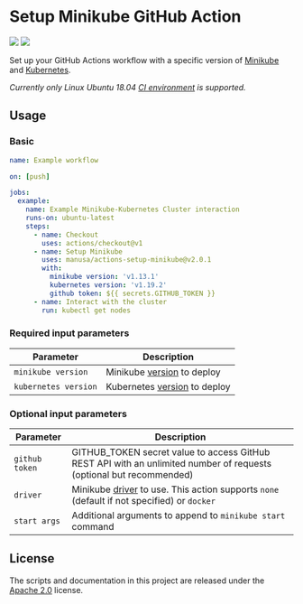 Setup Minikube GitHub Action
===============================

[<img src="https://github.com/manusa/actions-setup-minikube/workflows/Perform checks/badge.svg"/>](https://github.com/manusa/actions-setup-minikube/actions)
[<img src="https://github.com/manusa/actions-setup-minikube/workflows/Run action and validate environment/badge.svg"/>](https://github.com/manusa/actions-setup-minikube/actions)

Set up your GitHub Actions workflow with a specific version of
[Minikube](https://github.com/kubernetes/minikube)
and [Kubernetes](https://github.com/kubernetes/kubernetes).

_Currently only Linux Ubuntu 18.04
[CI environment](https://help.github.com/en/github/automating-your-workflow-with-github-actions/virtual-environments-for-github-actions)
is supported._

## Usage

### Basic

```yaml
name: Example workflow

on: [push]

jobs:
  example:
    name: Example Minikube-Kubernetes Cluster interaction
    runs-on: ubuntu-latest
    steps:
      - name: Checkout
        uses: actions/checkout@v1
      - name: Setup Minikube
        uses: manusa/actions-setup-minikube@v2.0.1
        with:
          minikube version: 'v1.13.1'
          kubernetes version: 'v1.19.2'
          github token: ${{ secrets.GITHUB_TOKEN }}
      - name: Interact with the cluster
        run: kubectl get nodes
```

### Required input parameters

| Parameter | Description |
| --------- | ----------- |
| `minikube version` | Minikube [version](https://github.com/kubernetes/minikube/releases) to deploy |
| `kubernetes version` | Kubernetes [version](https://github.com/kubernetes/kubernetes/releases) to deploy |

### Optional input parameters

| Parameter | Description |
| --------- | ----------- |
| `github token` | GITHUB_TOKEN secret value to access GitHub REST API with an unlimited number of requests (optional but recommended) |
| `driver` | Minikube [driver](https://minikube.sigs.k8s.io/docs/drivers/) to use. This action supports `none` (default if not specified) or `docker` |
| `start args` | Additional arguments to append to `minikube start` command |

## License

The scripts and documentation in this project are released under the [Apache 2.0](./LICENSE) license.
